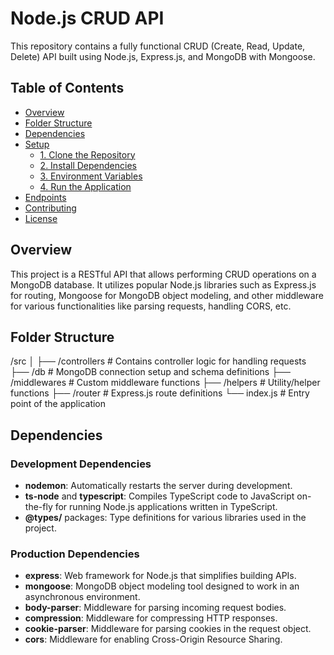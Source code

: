 # Node.js CRUD API

This repository contains a fully functional CRUD (Create, Read, Update, Delete) API built using Node.js, Express.js, and MongoDB with Mongoose.

## Table of Contents

- [Overview](#overview)
- [Folder Structure](#folder-structure)
- [Dependencies](#dependencies)
- [Setup](#setup)
  - [1. Clone the Repository](#1-clone-the-repository)
  - [2. Install Dependencies](#2-install-dependencies)
  - [3. Environment Variables](#3-environment-variables)
  - [4. Run the Application](#4-run-the-application)
- [Endpoints](#endpoints)
- [Contributing](#contributing)
- [License](#license)

## Overview

This project is a RESTful API that allows performing CRUD operations on a MongoDB database. It utilizes popular Node.js libraries such as Express.js for routing, Mongoose for MongoDB object modeling, and other middleware for various functionalities like parsing requests, handling CORS, etc.

## Folder Structure

/src
│
├── /controllers # Contains controller logic for handling requests
├── /db # MongoDB connection setup and schema definitions
├── /middlewares # Custom middleware functions
├── /helpers # Utility/helper functions
├── /router # Express.js route definitions
└── index.js # Entry point of the application


## Dependencies

### Development Dependencies

- **nodemon**: Automatically restarts the server during development.
- **ts-node** and **typescript**: Compiles TypeScript code to JavaScript on-the-fly for running Node.js applications written in TypeScript.
- **@types/** packages: Type definitions for various libraries used in the project.

### Production Dependencies

- **express**: Web framework for Node.js that simplifies building APIs.
- **mongoose**: MongoDB object modeling tool designed to work in an asynchronous environment.
- **body-parser**: Middleware for parsing incoming request bodies.
- **compression**: Middleware for compressing HTTP responses.
- **cookie-parser**: Middleware for parsing cookies in the request object.
- **cors**: Middleware for enabling Cross-Origin Resource Sharing.


